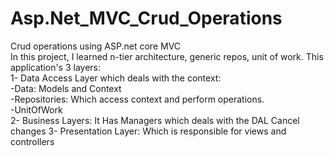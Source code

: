 # Asp.Net_MVC_Crud_Operations
Crud operations using ASP.net core MVC  
In this project, I learned n-tier architecture, generic repos, unit of work.
This application's 3 layers:  
1- Data Access Layer which deals with the context:     
  -Data: Models and Context  
  -Repositories: Which access context and perform operations.  
  -UnitOfWork  
2- Business Layers: It Has Managers which deals with the DAL  Cancel changes
3- Presentation Layer: Which is responsible for views and controllers   

